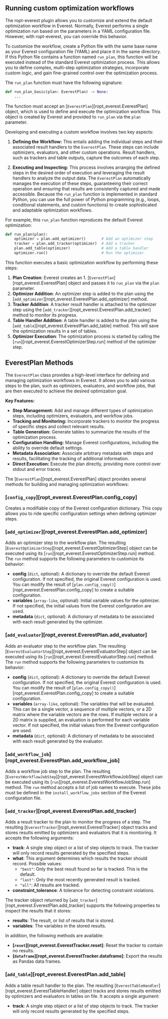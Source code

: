 ## Running custom optimization workflows

The ropt-everest plugin allows you to customize and extend the default
optimization workflow in Everest. Normally, Everest performs a single
optimization run based on the parameters in a YAML configuration file. However,
with ropt-everest, you can override this behavior.

To customize the workflow, create a Python file with the same base name as your
Everest configuration file (YAML) and place it in the same directory. If this
Python file contains a function named `run_plan`, this function will be executed
instead of the standard Everest optimization process. This allows you to define
complex, multi-step optimization strategies, incorporate custom logic, and gain
fine-grained control over the optimization process.

The `run_plan` function must have the following signature:

```py
def run_plan_basic(plan: EverestPlan) -> None:
    ...
```

The function must accept an [`EverestPlan`][ropt_everest.EverestPlan] object,
which is used to define and execute the optimization workflow. This object is
created by Everest and provided to `run_plan` via the `plan` parameter.

Developing and executing a custom workflow involves two key aspects:

1.  **Defining the Workflow:** This entails adding the individual steps and
    their associated result handlers to the `EverestPlan`. These steps can
    include optimizers, evaluators, and other custom operations. Result
    handlers, such as trackers and table outputs, capture the outcomes of each
    step.

2.  **Executing and Inspecting:** This process involves arranging the defined
    steps in the desired order of execution and leveraging the result handlers
    to analyze the output data. The `EverestPlan` automatically manages the
    execution of these steps, guaranteeing their correct operation and ensuring
    that results are consistently captured and made accessible. Because the
    `run_plan` function is implemented in standard Python, you can use the full
    power of Python programming (e.g., loops, conditional statements, and custom
    functions) to create sophisticated and adaptable optimization workflows.

For example, this `run_plan` function reproduces the default Everest optimization:

```py
def run_plan(plan):
    optimizer = plan.add_optimizer()       # Add an optimizer step
    tracker = plan.add_tracker(optimizer)  # Add a tracker
    plan.add_table(optimizer)              # Add a table handler
    optimizer.run()                        # Run the optimizer
```

This function executes a basic optimization workflow by performing these steps:

1.  **Plan Creation**: Everest creates an 1.
    [`EverestPlan`][ropt_everest.EverestPlan] object and passes it to `run_plan`
    via the `plan` parameter.
2.  **Optimizer Addition**: An optimizer step is added to the plan using the
    [`add_optimizer`][ropt_everest.EverestPlan.add_optimizer] method.
3.  **Tracker Addition**: A tracker result handler is attached to the optimizer
    step using the [`add_tracker`][ropt_everest.EverestPlan.add_tracker] method
    to monitor its progress.
4.  **Table Handler Addition**: A table handler is added to the plan using the
    [`add_table`][ropt_everest.EverestPlan.add_table] method. This will save the
    optimization results in a set of tables.
5.  **Optimizer Execution**: The optimization process is started by calling the
    [`run`][ropt_everest.EverestOptimizerStep.run] method of the optimizer step.


## EverestPlan Methods

The `EverestPlan` class provides a high-level interface for defining and
managing optimization workflows in Everest. It allows you to add various
steps to the plan, such as optimizers, evaluators, and workflow jobs, that
are then executed to achieve the desired optimization goal.

**Key Features:**


- **Step Management:** Add and manage different types of optimization steps,
    including optimizers, evaluators, and workflow jobs.
- **Tracking and Monitoring:** Incorporate trackers to monitor the progress of
    specific steps and collect relevant results.
- **Table Generation:** Generate tables to summarize the results of the
    optimization process.
- **Configuration Handling:** Manage Everest configurations, including the
    ability to override default settings.
- **Metadata Association:** Associate arbitrary metadata with steps and results,
   facilitating the tracking of additional information.
- **Direct Execution:** Execute the plan directly, providing more control over
    stdout and error traces.

The [`EverestPlan`][ropt_everest.EverestPlan] object provides several methods for building and managing optimization workflows:

### [`config_copy`][ropt_everest.EverestPlan.config_copy]
Creates a modifiable copy of the Everest configuration dictionary. This copy
allows you to ride specific configuration settings when defining optimizer
steps.

### [`add_optimizer`][ropt_everest.EverestPlan.add_optimizer]
Adds an optimizer step to the workflow plan. The resulting
[`EverestOptimizerStep`][ropt_everest.EverestOptimizerStep] object can be
executed using its [`run`][ropt_everest.EverestOptimizerStep.run] method. The
`run` method supports the following parameters to customize its behavior:

- **config** (`dict`, optional): A dictionary to override the default Everest
    configuration. If not specified, the original Everest configuration is used.
    You can modify the result of
    [`plan.config_copy()`][ropt_everest.EverestPlan.config_copy] to create a
    suitable configuration.
- **variables** (`array-like`, optional): Initial variable values for the
    optimizer. If not specified, the initial values from the Everest
    configuration are used.
- **metadata** (`dict`, optional): A dictionary of metadata to be associated
    with each result generated by the optimizer.
    
### [`add_evaluator`][ropt_everest.EverestPlan.add_evaluator]
Adds an evaluator step to the workflow plan. The resulting
[`EverestEvaluatorStep`][ropt_everest.EverestEvaluatorStep] object can be
executed using its [`run`][ropt_everest.EverestEvaluatorStep.run] method. The
`run` method supports the following parameters to customize its behavior:

- **config** (`dict`, optional): A dictionary to override the default Everest
    configuration. If not specified, the original Everest configuration is used.
    You can modify the result of
    [`plan.config_copy()`][ropt_everest.EverestPlan.config_copy] to create a
    suitable configuration.
- **variables** (`array-like`, optional): The variables that will be evaluated.
    This can be a single vector, a sequence of multiple vectors, or a 2D matrix
    where the variable vectors are the rows. If multiple vectors or a 2D matrix
    is supplied, an evaluation is performed for each variable vector. If not
    specified, the initial values from the Everest configuration are used.
- **metadata** (`dict`, optional): A dictionary of metadata to be associated
    with each result generated by the evaluator.

### [`add_workflow_job`][ropt_everest.EverestPlan.add_workflow_job]
Adds a workflow job step to the plan. The resulting
[`EverestWorkflowJobStep`][ropt_everest.EverestWorkflowJobStep] object can be
executed using its [`run`][ropt_everest.EverestWorkflowJobStep.run] method. The
`run` method accepts a list of job names to execute. These jobs must be defined
in the `install_workflow_jobs` section of the Everest configuration file.


### [`add_tracker`][ropt_everest.EverestPlan.add_tracker]
Adds a result tracker to the plan to monitor the progress of a step. The
resulting [`EverestTracker`][ropt_everest.EverestTracker] object tracks and
stores results emitted by optimizers and evaluators that it is monitoring.
It accepts the following arguments:

- **track**: A single step object or a list of step objects to track. The
    tracker will only record results generated by the specified steps.
- **what**: This argument determines which results the tracker should
    record. Possible values:
    - `"best"`: Only the best result found so far is tracked. This is the default.
    - `"last"`: Only the most recently generated result is tracked.
    - `"all"`: All results are tracked.
- **constraint_tolerance**: A tolerance for detecting constraint violations.

The tracker object returned by [`add_tracker`][ropt_everest.EverestPlan.add_tracker]
supports the following properties to inspect the results that it stores:

- **results**:   The result, or list of results that is stored.
- **variables**: The variables in the stored results.

In addition, the following methods are available:

- **[`reset`][ropt_everest.EverestTracker.reset]**: Reset the tracker to contain
    no results.
- **[`dataframe`][ropt_everest.EverestTracker.dataframe]**: Export the results
    as Pandas data frames.

### [`add_table`][ropt_everest.EverestPlan.add_table]
Adds a table result handler to the plan. The resulting
[`EverestTableHandler`][ropt_everest.EverestTableHandler] object tracks and
stores results emitted by optimizers and evaluators in tables on file. It
accepts a single argument:

- **track**: A single step object or a list of step objects to track. The
    tracker will only record results generated by the specified steps.
